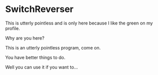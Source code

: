 # SwitchReverser
This is utterly pointless and is only here because I like the green on my profile.

Why are you here?

This is an utterly pointless program, come on.

You have better things to do.

Well you can use it if you want to...
